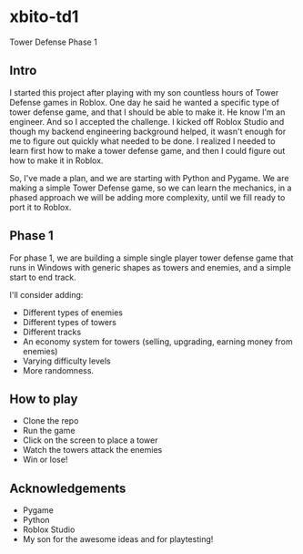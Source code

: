 # xbito-td1
 Tower Defense Phase 1

## Intro

I started this project after playing with my son countless hours of Tower Defense games in Roblox. One day he said he wanted a specific type of tower defense game, and that I should be able to make it. He know I'm an engineer. And so I accepted the challenge. I kicked off Roblox Studio and though my backend engineering background helped, it wasn't enough for me to figure out quickly what needed to be done. I realized I needed to learn first how to make a tower defense game, and then I could figure out how to make it in Roblox.

So, I've made a plan, and we are starting with Python and Pygame. We are making a simple Tower Defense game, so we can learn the mechanics, in a phased approach we will be adding more complexity, until we fill ready to port it to Roblox.

## Phase 1

For phase 1, we are building a simple single player tower defense game that runs in Windows with generic shapes as towers and enemies, and a simple start to end track.

I'll consider adding:

-  Different types of enemies
-  Different types of towers
-  Different tracks
-  An economy system for towers (selling, upgrading, earning money from enemies)
-  Varying difficulty levels
-  More randomness.


## How to play

-   Clone the repo
-   Run the game
-   Click on the screen to place a tower
-   Watch the towers attack the enemies
-   Win or lose!


## Acknowledgements

-   Pygame
-   Python
-   Roblox Studio
-   My son for the awesome ideas and for playtesting!
